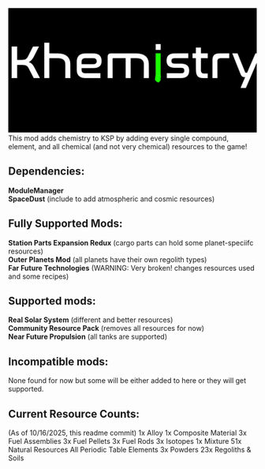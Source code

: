 <img src="https://raw.githubusercontent.com/Chitak985/khemistry/refs/heads/main/Khemistry/Flags/Logo.png">
This mod adds chemistry to KSP by adding every single compound, element, and all chemical (and not very chemical) resources to the game! <br>

<h2>Dependencies:</h2>
<strong>ModuleManager</strong> <br>
<strong>SpaceDust</strong> (include to add atmospheric and cosmic resources) <br>

<h2>Fully Supported Mods:</h2>
<strong>Station Parts Expansion Redux</strong> (cargo parts can hold some planet-speciifc resources) <br>
<strong>Outer Planets Mod</strong> (all planets have their own regolith types) <br>
<strong>Far Future Technologies</strong> (WARNING: Very broken! changes resources used and some recipes) <br>

<h2>Supported mods:</h2>
<strong>Real Solar System</strong> (different and better resources) <br>
<strong>Community Resource Pack</strong> (removes all resources for now) <br>
<strong>Near Future Propulsion</strong> (all tanks are supported) <br>

<h2>Incompatible mods:</h2>
None found for now but some will be either added to here or they will get supported. <br>

<h2>Current Resource Counts:</h2>
(As of 10/16/2025, this readme commit)
1x Alloy
1x Composite Material
3x Fuel Assemblies
3x Fuel Pellets
3x Fuel Rods
3x Isotopes
1x Mixture
51x Natural Resources
All Periodic Table Elements
3x Powders
23x Regoliths & Soils